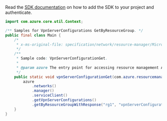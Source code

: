 Read the [SDK documentation](https://github.com/Azure/azure-sdk-for-java/blob/azure-resourcemanager_2.12.0/sdk/resourcemanager/azure-resourcemanager/README.md) on how to add the SDK to your project and authenticate.

```java
import com.azure.core.util.Context;

/** Samples for VpnServerConfigurations GetByResourceGroup. */
public final class Main {
    /*
     * x-ms-original-file: specification/network/resource-manager/Microsoft.Network/stable/2021-05-01/examples/VpnServerConfigurationGet.json
     */
    /**
     * Sample code: VpnServerConfigurationGet.
     *
     * @param azure The entry point for accessing resource management APIs in Azure.
     */
    public static void vpnServerConfigurationGet(com.azure.resourcemanager.AzureResourceManager azure) {
        azure
            .networks()
            .manager()
            .serviceClient()
            .getVpnServerConfigurations()
            .getByResourceGroupWithResponse("rg1", "vpnServerConfiguration1", Context.NONE);
    }
}
```
